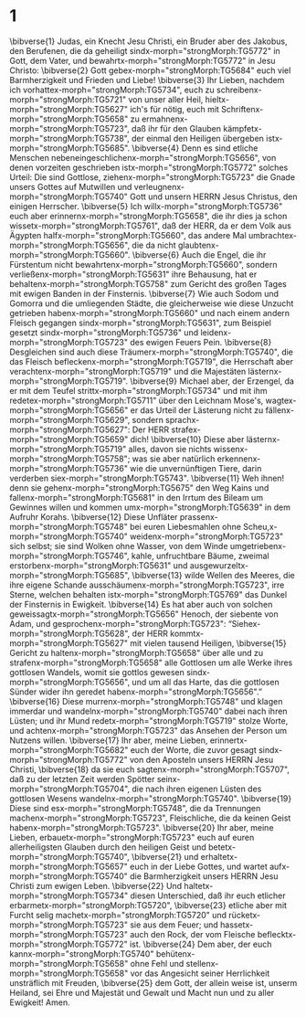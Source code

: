 # 1 
\bibverse{1} Judas, ein Knecht Jesu Christi, ein Bruder aber des Jakobus, den Berufenen, die da geheiligt sindx-morph="strongMorph:TG5772" in Gott, dem Vater, und bewahrtx-morph="strongMorph:TG5772" in Jesu Christo: \bibverse{2} Gott gebex-morph="strongMorph:TG5684" euch viel Barmherzigkeit und Frieden und Liebe! \bibverse{3} Ihr Lieben, nachdem ich vorhattex-morph="strongMorph:TG5734", euch zu schreibenx-morph="strongMorph:TG5721" von unser aller Heil, hieltx-morph="strongMorph:TG5627" ich's für nötig, euch mit Schriftenx-morph="strongMorph:TG5658" zu ermahnenx-morph="strongMorph:TG5723", daß ihr für den Glauben kämpfetx-morph="strongMorph:TG5738", der einmal den Heiligen übergeben istx-morph="strongMorph:TG5685". \bibverse{4} Denn es sind etliche Menschen nebeneingeschlichenx-morph="strongMorph:TG5656", von denen vorzeiten geschrieben istx-morph="strongMorph:TG5772" solches Urteil: Die sind Gottlose, ziehenx-morph="strongMorph:TG5723" die Gnade unsers Gottes auf Mutwillen und verleugnenx-morph="strongMorph:TG5740" Gott und unsern HERRN Jesus Christus, den einigen Herrscher. \bibverse{5} Ich willx-morph="strongMorph:TG5736" euch aber erinnernx-morph="strongMorph:TG5658", die ihr dies ja schon wissetx-morph="strongMorph:TG5761", daß der HERR, da er dem Volk aus Ägypten halfx-morph="strongMorph:TG5660", das andere Mal umbrachtex-morph="strongMorph:TG5656", die da nicht glaubtenx-morph="strongMorph:TG5660". \bibverse{6} Auch die Engel, die ihr Fürstentum nicht bewahrtenx-morph="strongMorph:TG5660", sondern verließenx-morph="strongMorph:TG5631" ihre Behausung, hat er behaltenx-morph="strongMorph:TG5758" zum Gericht des großen Tages mit ewigen Banden in der Finsternis. \bibverse{7} Wie auch Sodom und Gomorra und die umliegenden Städte, die gleicherweise wie diese Unzucht getrieben habenx-morph="strongMorph:TG5660" und nach einem andern Fleisch gegangen sindx-morph="strongMorph:TG5631", zum Beispiel gesetzt sindx-morph="strongMorph:TG5736" und leidenx-morph="strongMorph:TG5723" des ewigen Feuers Pein. \bibverse{8} Desgleichen sind auch diese Träumerx-morph="strongMorph:TG5740", die das Fleisch befleckenx-morph="strongMorph:TG5719", die Herrschaft aber verachtenx-morph="strongMorph:TG5719" und die Majestäten lästernx-morph="strongMorph:TG5719". \bibverse{9} Michael aber, der Erzengel, da er mit dem Teufel strittx-morph="strongMorph:TG5734" und mit ihm redetex-morph="strongMorph:TG5711" über den Leichnam Mose's, wagtex-morph="strongMorph:TG5656" er das Urteil der Lästerung nicht zu fällenx-morph="strongMorph:TG5629", sondern sprachx-morph="strongMorph:TG5627": Der HERR strafex-morph="strongMorph:TG5659" dich! \bibverse{10} Diese aber lästernx-morph="strongMorph:TG5719" alles, davon sie nichts wissenx-morph="strongMorph:TG5758"; was sie aber natürlich erkennenx-morph="strongMorph:TG5736" wie die unvernünftigen Tiere, darin verderben siex-morph="strongMorph:TG5743". \bibverse{11} Weh ihnen! denn sie gehenx-morph="strongMorph:TG5675" den Weg Kains und fallenx-morph="strongMorph:TG5681" in den Irrtum des Bileam um Gewinnes willen und kommen umx-morph="strongMorph:TG5639" in dem Aufruhr Korahs. \bibverse{12} Diese Unfläter prassenx-morph="strongMorph:TG5748" bei euren Liebesmahlen ohne Scheu,x-morph="strongMorph:TG5740" weidenx-morph="strongMorph:TG5723" sich selbst; sie sind Wolken ohne Wasser, von dem Winde umgetriebenx-morph="strongMorph:TG5746", kahle, unfruchtbare Bäume, zweimal erstorbenx-morph="strongMorph:TG5631" und ausgewurzeltx-morph="strongMorph:TG5685", \bibverse{13} wilde Wellen des Meeres, die ihre eigene Schande ausschäumenx-morph="strongMorph:TG5723", irre Sterne, welchen behalten istx-morph="strongMorph:TG5769" das Dunkel der Finsternis in Ewigkeit. \bibverse{14} Es hat aber auch von solchen geweissagtx-morph="strongMorph:TG5656" Henoch, der siebente von Adam, und gesprochenx-morph="strongMorph:TG5723": “Siehex-morph="strongMorph:TG5628", der HERR kommtx-morph="strongMorph:TG5627" mit vielen tausend Heiligen, \bibverse{15} Gericht zu haltenx-morph="strongMorph:TG5658" über alle und zu strafenx-morph="strongMorph:TG5658" alle Gottlosen um alle Werke ihres gottlosen Wandels, womit sie gottlos gewesen sindx-morph="strongMorph:TG5656", und um all das Harte, das die gottlosen Sünder wider ihn geredet habenx-morph="strongMorph:TG5656".” \bibverse{16} Diese murrenx-morph="strongMorph:TG5748" und klagen immerdar und wandelnx-morph="strongMorph:TG5740" dabei nach ihren Lüsten; und ihr Mund redetx-morph="strongMorph:TG5719" stolze Worte, und achtenx-morph="strongMorph:TG5723" das Ansehen der Person um Nutzens willen. \bibverse{17} Ihr aber, meine Lieben, erinnertx-morph="strongMorph:TG5682" euch der Worte, die zuvor gesagt sindx-morph="strongMorph:TG5772" von den Aposteln unsers HERRN Jesu Christi, \bibverse{18} da sie euch sagtenx-morph="strongMorph:TG5707", daß zu der letzten Zeit werden Spötter seinx-morph="strongMorph:TG5704", die nach ihren eigenen Lüsten des gottlosen Wesens wandelnx-morph="strongMorph:TG5740". \bibverse{19} Diese sind esx-morph="strongMorph:TG5748", die da Trennungen machenx-morph="strongMorph:TG5723", Fleischliche, die da keinen Geist habenx-morph="strongMorph:TG5723". \bibverse{20} Ihr aber, meine Lieben, erbauetx-morph="strongMorph:TG5723" euch auf euren allerheiligsten Glauben durch den heiligen Geist und betetx-morph="strongMorph:TG5740", \bibverse{21} und erhaltetx-morph="strongMorph:TG5657" euch in der Liebe Gottes, und wartet aufx-morph="strongMorph:TG5740" die Barmherzigkeit unsers HERRN Jesu Christi zum ewigen Leben. \bibverse{22} Und haltetx-morph="strongMorph:TG5734" diesen Unterschied, daß ihr euch etlicher erbarmetx-morph="strongMorph:TG5720", \bibverse{23} etliche aber mit Furcht selig machetx-morph="strongMorph:TG5720" und rücketx-morph="strongMorph:TG5723" sie aus dem Feuer; und hassetx-morph="strongMorph:TG5723" auch den Rock, der vom Fleische beflecktx-morph="strongMorph:TG5772" ist. \bibverse{24} Dem aber, der euch kannx-morph="strongMorph:TG5740" behütenx-morph="strongMorph:TG5658" ohne Fehl und stellenx-morph="strongMorph:TG5658" vor das Angesicht seiner Herrlichkeit unsträflich mit Freuden, \bibverse{25} dem Gott, der allein weise ist, unserm Heiland, sei Ehre und Majestät und Gewalt und Macht nun und zu aller Ewigkeit! Amen. 